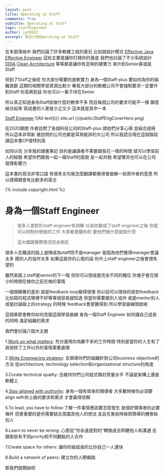 ```yaml
---
layout: post
title: Operating at Staff
comments: True 
subtitle: Operating at Staff
tags: staffEngineer
author: jyt0532
excerpt: 本文介紹Operating at Staff
---
```


在本部落格中 我們討論了許多軟體工程的基石 比如說設計模式 [Effective Java](/toc/effective_java/) [Effective Engineer](/toc/effective_engineer/) 這些主要是讓你打穩你的基底 我們也討論了不少系統設計 [DDIA](/toc/designing_data_intensive-application/) [Clean Architecture](/toc/clean_architecture/) 等等都是讓你有足夠的硬實力 來升到Senior甚或是Staff

但到了Staff之後呢 你大部分需要的是軟實力 身為一個Staff-plus 要如何為你的組織貢獻 這類的相關學習資源比較少 畢竟大部分的軟體公司不會強制要求一定要升到Staff 你高興到話 你也可以一輩子待在Senior

所以真正知道身為Staff該做什麼的教學不多 而且每個公司的要求可能不一樣 願意結合起來 寫成書的人更是少之又少 這本就是其中一本 


[Staff Engineer](https://staffeng.com/book)
![Alt text]({{ site.url }}/public/StaffEngCoverHero.png)

在2020期間 作者訪問了各個科技公司的Staff-plus 請他們分享心得 並結合成冊 所以這本非常新 被訪問的公司也都是耳熟能詳的大公司 所以我認合現在這個階段讀這本書CP值特別高

如同以往 分享我的讀書筆記 目的是讓讀者不需要跟我花一樣的時間 就可以學習前人的經驗 希望你們跟我一起一窺Staff的面貌 並一起共勉 希望哪天也可以在公司發揮影響力 


這本書的寫法非常口語 有很多文句我怎麼翻譯都覺得會曲解一些原作者的意思 所以請預期會有比較多的英文

{% include copyright.html %}

# 身為一個Staff Engineer

> 很多人會對於staff engineer有誤解 以為你變成了staff engineer之後 你就可以控制你想做的工作 大家都會聽你的 要他們做什麼就做什麼 
>
> 這大概跟實際情況完全相反

很多人在職涯的路上選擇成為staff而不是manager 是因為他們覺得manager會議太多 跟別人的協作太多 如果這是你的心態的話 你升上staff engineer之後會很失望的

雖然表面上staff是senior的下一階 但你可以想成是完全不同的職位 你幾乎會花很少的時間在做你之前在做的事情

一個很顯著的差別 就是feedback loop變得很慢 你以前可以很快的收到feedback 比如寫的程式哪裡不好等等很容易就知道 但當你需要跟別人協作 或是mentor別人 或是討論組上的strategy 的時候 feedback會更難得到 所以學習曲線很陡峭

這個章節會教你如何克服這個學習曲線 身為一個Staff Engineer 如何讓自己成長的同時 滿足組織的需求

我們會討論八個大主題

1.[Work on what matters](/2021/07/04/working-on-what-matters/): 充分運用你為數不多的工作時間 特別是當你的人生有了其他除了工作以外的事情需要處理

2.[Write Engineering strategy](/2021/07/05/write-an-engineering-strategy/): 去領導你們的組織針對公司business objective的方法 從architecture, technology selection和organizational structure的角度

3.Curate technical quality: 去維持你們公司程式碼的質量水平 不論是架構上還是軟體上

4.[Stay aligned with authority](/2021/07/17/stay-aligned-with-authority/): 身為一個有效率的領導者 大多數時候你必須要align with你上級的要求和需求 才會贏得信賴

5.To lead, you have to follow:了解一件事情應該要怎麼發生 是個好領導者的必要條件 但更重要的是你需要結合周圍其他人的想法 並且在某些時候把領導的機會給別人 

6.Learn to never be wrong: 心態從"你永遠是對的"轉換成去聆聽他人和溝通 去跟那些有不同prority和不同觀點的人合作

7.Create space for others: 讓你的組成長的比你自己一人還快

8.Build a network of peers: 建立你的人際網路











那我們就開始吧
